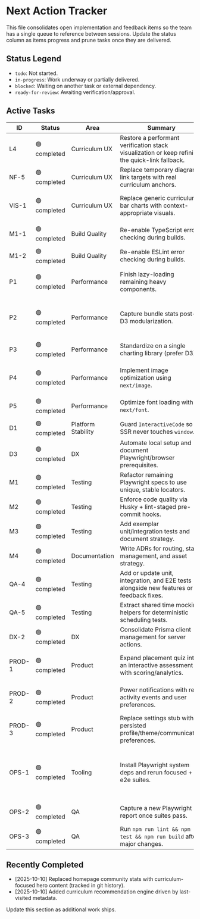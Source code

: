 # Next Action Tracker

This file consolidates open implementation and feedback items so the team has a single queue to reference between sessions. Update the status column as items progress and prune tasks once they are delivered.

## Status Legend
- `todo`: Not started.
- `in-progress`: Work underway or partially delivered.
- `blocked`: Waiting on another task or external dependency.
- `ready-for-review`: Awaiting verification/approval.

## Active Tasks
| ID | Status | Area | Summary | Notes |
|----|--------|------|---------|-------|
| L4 | 🟢 completed | Curriculum UX | Restore a performant verification stack visualization or keep refining the quick-link fallback. | Lightweight interactive diagram shipped alongside upgraded placeholders and passing E2E coverage; curriculum quick links stay in sync with the visualization. |
| NF-5 | 🟢 completed | Curriculum UX | Replace temporary diagram link targets with real curriculum anchors. | Run after L4 so nodes resolve to finalized slugs. |
| VIS-1 | 🟢 completed | Curriculum UX | Replace generic curriculum bar charts with context-appropriate visuals. | Data type comparison now uses card-style SVG glyphs that teach state space, driver resolution, and usage context; responsive + dark-mode coverage verified. |
| M1-1 | 🟢 completed | Build Quality | Re-enable TypeScript error checking during builds. | `npm run build` now gates on `tsc --noEmit` before `next build`, re-enabling the TypeScript fail-fast guard in CI. |
| M1-2 | 🟢 completed | Build Quality | Re-enable ESLint error checking during builds. | ESLint now runs (and fails) during `next build`; repo is lint-clean. |
| P1 | 🟢 completed | Performance | Finish lazy-loading remaining heavy components. | EngagementEngine now defers its Recharts activity graph via `next/dynamic`, keeping the dashboard shell lightweight until the chart loads. |
| P2 | 🟢 completed | Performance | Capture bundle stats post-D3 modularization. | Added JSON bundle analysis via `ANALYZE=true` builds, captured a baseline in `docs/bundle-baseline.json`, and wired a `bundle:check` script plus tests to enforce budgets. |
| P3 | 🟢 completed | Performance | Standardize on a single charting library (prefer D3). | Replaced remaining Recharts visualizations with D3-powered SVG charts and removed the dependency. |
| P4 | 🟢 completed | Performance | Implement image optimization using `next/image`. | Migrated hero, dashboard, and curriculum blueprints to `next/image`, tuned responsive sizing, and stabilized review assistant tests to keep CI green. |
| P5 | 🟢 completed | Performance | Optimize font loading with `next/font`. | Implemented centralized `next/font` loaders for Cal Sans, Inter, and JetBrains Mono with swap behavior plus Tailwind fallbacks. |
| D1 | 🟢 completed | Platform Stability | Guard `InteractiveCode` so SSR never touches `window`. | Confirm curriculum slugs render without 500s in `next build`. |
| D3 | 🟢 completed | DX | Automate local setup and document Playwright/browser prerequisites. | `.env.example`, refreshed onboarding docs, and postinstall Playwright install script now capture browser + troubleshooting guidance. |
| M1 | 🟢 completed | Testing | Refactor remaining Playwright specs to use unique, stable locators. | Updated navigation, labs, and interactive demo specs to rely on accessible roles/test ids with matching aria hooks in the UI. |
| M2 | 🟢 completed | Testing | Enforce code quality via Husky + lint-staged pre-commit hooks. | Husky pre-commit runs lint-staged (Next lint + Vitest related); run `npm install` to pick up the new dev dependencies. |
| M3 | 🟢 completed | Testing | Add exemplar unit/integration tests and document strategy. | Seed Vitest coverage for utilities and UI components. |
| M4 | 🟢 completed | Documentation | Write ADRs for routing, state management, and asset strategy. | Added docs/adr/0001-0003 outlining routing, state, and asset strategy decisions. |
| QA-4 | 🟢 completed | Testing | Add or update unit, integration, and E2E tests alongside new features or feedback fixes. | Added a Vitest suite for the bundle guard CLI and refreshed E2E selectors to align with the new accessibility hooks. |
| QA-5 | 🟢 completed | Testing | Extract shared time mocking helpers for deterministic scheduling tests. | Added `tests/setup/time-travel.ts` with `withFrozenTime`; SRS actions spec now uses the shared helper. |
| DX-2 | 🟢 completed | DX | Consolidate Prisma client management for server actions. | Avoid per-action instantiation uncovered while expanding SRS coverage. |
| PROD-1 | 🟢 completed | Product | Expand placement quiz into an interactive assessment with scoring/analytics. | `/quiz/placement` now delivers a 10-question assessment with weighted scoring, tier recommendations, category breakdowns, and follow-up resource links. |
| PROD-2 | 🟢 completed | Product | Power notifications with real activity events and user preferences. | Notifications feed now derives from engagement activity + preferences, with API + tests wired into navbar and /notifications. |
| PROD-3 | 🟢 completed | Product | Replace settings stub with persisted profile/theme/communication preferences. | Session-backed preferences now power /settings, the notifications feed, and the navbar badge (API + tests). |
| OPS-1 | 🟢 completed | Tooling | Install Playwright system deps and rerun focused + full e2e suites. | Playwright suite executes against `npm run dev -- --hostname 127.0.0.1 --port 3100`; local run (`NEXT_PUBLIC_FEATURE_FLAG_ACCOUNT_UI=true npx playwright test --reporter=line,html`) passes and serves as the reference command until CI perms land. |
| OPS-2 | 🟢 completed | QA | Capture a new Playwright report once suites pass. | Report archived at `test-results/playwright-10_8/`; include artifact when publishing Milestone 4 status. |
| OPS-3 | 🟢 completed | QA | Run `npm run lint && npm run test && npm run build` after major changes. | Latest session verified all three checks (`npm run lint`, `npm test`, `CI=1 npm run build`) without issues. |

## Recently Completed
- [2025-10-10] Replaced homepage community stats with curriculum-focused hero content (tracked in git history).
- [2025-10-10] Added curriculum recommendation engine driven by last-visited metadata.

Update this section as additional work ships.
